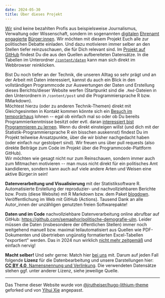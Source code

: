```yaml
---
date: 2024-05-30
title: Über dieses Projekt
---
```


[Wir](../kontakt/) sind keine bezahlten Profis aus beispielsweise Journalismus, Verwaltung oder Wissenschaft, sondern im sogenannten [digitalen](https://temporaerhaus.de/gruppen/ulmapi/) [Ehrenamt](https://temporaerhaus.de/offene-wahldaten-mit-wikidata/) [engagierte](https://temporaerhaus.de/geschichte/) [Bürger:innen](https://codefor.de/blog/fuenf-jahre-code-for-germany/). Wir möchten mit diesem Projekt Euch alle zur politischen Debatte einladen. Und dazu motivieren immer selber an den Stellen tiefer reinzuschauen, die für Dich relevant sind. Im [Projekt auf GitHub](https://github.com/semaphor/politische-demografie-ulm) findest Du die aus den Quellen aufbereiteten Datensätze. In die Tabellen im Unterordner [`/content/daten`](https://github.com/semaphor/politische-demografie-ulm/tree/main/content/daten) kann man sich direkt im Webbrowser reinklicken.

Bist Du noch tiefer an der Technik, die unseren Alltag so sehr prägt und an der Arbeit mit Daten interessiert, kannst du auch ein Blick in den vollständigen Programmcode zur Auswertungen der Daten und Erstellung dieses Berichts/dieser Website werfen (Startpunkt sind die `.Rmd`-Dateien in den Unterordnern in `/content/post` und die Programmiersprache R bzw. RMarkdown).  
Möchtest hierzu (oder zu anderen Technik-Themen) direkt mit Gleichgesinnten in Kontakt kommen könnte sich ein [Besuch im temporärhaus](https://temporaerhaus.de/termine-und-oeffnungszeiten/) lohnen -- egal ob einfach mal so oder ob Du bereits Programmierkenntnisse besitzt oder evtl. daran [interessiert bist](https://jugendhackt.org/lab/neu-ulm/) [Programmieren zu lernen](https://temporaerhaus.de/gruppen/fuck/). Wenn du direkt einsteigen willst (und dich mit der Statistik-Programmiersprache R ein bisschen auskennst) findest Du im Projekt teilweise Ansatzpunkte, über die wir bisher nachgedacht haben (oder einfach nur gestolpert sind). Wir freuen uns über pull requests (also direkte Beiträge zum Code im Projekt über die Programmcode-Plattform GitHub).  
Wir möchten wie gesagt nicht nur zum Reinschauen, sondern immer auch zum Mitmachen motivieren -- man muss nicht direkt für ein politisches Amt kandidieren, sondern kann auch auf viele andere Arten und Weisen eine aktive Bürger:in sein!

**Datenverarbeitung und Visualisierung** mit der Statistiksoftware R. Automatisierte Erstellung der reproduzier- und nachvollziehbaren Berichte bzw. Posts (diese Website) mit R Markdown bzw. dem Paket [blogdown](https://bookdown.org/yihui/blogdown/). Veröffentlichung im Web mit GitHub (Actions). Tausend Dank an alle Autor_innen der unzähligen genutzten freien Softwarepakte!

**Daten und im Code** nachvollziehbare Datenverarbeitung online abrufbar auf GitHub: <https://github.com/semaphor/politische-demografie-ulm>. Leider müssen die Daten (insbesondere der öffentlichen Stellen) immer noch weitgehend manuell bzw. maximal teilautomatisiert aus Quellen wie PDF-Dokumenten und übertrieben ungünstig formatierten Excel-Tabellen "exportiert" werden. Das in 2024 nun wirklich [nicht mehr zeitgemäß](https://okfn.de/blog/2024/05/opendataranking/) und einfach nervig!

**Macht selber!** Und sehr gerne: Match hier [bei uns](kontakt/) mit. Darum auf jeden Fall folgende **Lizenz** für die Datenbearbeitung und unsere Darstellungen hier: [**CC BY 4.0**, Namensnennung und Verlinkung](https://creativecommons.org/licenses/by/4.0/). Die verwendeten Datensätze stehen ggf. unter anderer Lizenz, siehe jeweilige Quelle.

------------------------------------------------------------------------

Das Theme dieser Website wurde von [\@jrutheiser/hugo-lithium-theme](https://github.com/jrutheiser/hugo-lithium-theme) geforked und von [Yihui Xie](https://bookdown.org/yihui/blogdown/) angepasst.
